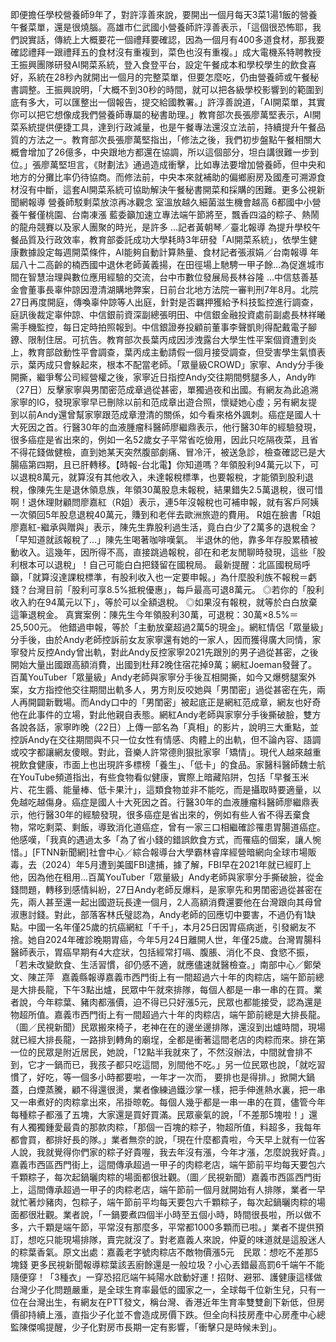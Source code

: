 即便擔任學校營養師9年了，對許淳善來說，要開出一個月每天3菜1湯1飯的營養午餐菜單，還是很燒腦。高雄市仁武國小營養師許淳善表示，「這個很恐怖耶，我們說實話，傳統上大概要花一個禮拜要確認，因為一個月有400多道食材，那我要確認禮拜一跟禮拜五的食材沒有重複到，菜色也沒有重複。」成大電機系特聘教授王振興團隊研發AI開菜系統，登入食登平台，設定午餐成本和學校學生的飲食喜好，系統在28秒內就開出一個月的完整菜單，但要怎麼吃，仍由營養師或午餐秘書調整。王振興說明，「大概不到30秒的時間，就可以把各級學校影響到的範圍到底有多大，可以匯整出一個報告，提交給國教署。」許淳善說道，「AI開菜單，其實你可以把它想像成我們營養師專屬的秘書助理。」教育部次長張廖萬堅表示，AI開菜系統提供便捷工具，達到行政減量，也是午餐專法還沒立法前，持續提升午餐品質的方法之一。教育部次長張廖萬堅指出，「修法之後，我們初步盤點午餐相關大概會增加了26億多，中央跟地方都還在協調，所以這個部分，坦白講很難一步到位。」張廖萬堅坦言，《財劃法》通過造成衝擊，比如專法要增加營養師，但中央和地方的分攤比率仍待協商。而修法前，中央本來就補助的偏鄉廚房及國產可溯源食材沒有中斷，這套AI開菜系統可協助解決午餐秘書開菜和採購的困難。更多公視新聞網報導 營養師駁剩菜放涼再冰觀念 室溫放越久細菌滋生機會越高 6都國中小營養午餐僅桃園、台南凍漲 藍委籲加速立專法端午節將至，飄香四溢的粽子、熱鬧的龍舟競賽以及家人團聚的時光，是許多 ...記者黃朝琴／臺北報導 為提升學校午餐品質及行政效率，教育部委託成功大學耗時3年研發「AI開菜系統」，依學生健康數據設定每週開菜條件，AI能夠自動計算熱量、食材記者張淑娟／台南報導 年屆八十二高齡的楠西國中退休老師黃義揚，在田徑場上馳騁一甲子餘…為促進城市間在智慧治理與數位應用經驗的交流，台中市數位發展局長林谷隆 ...中信慈善基金會董事長辜仲諒因澄清湖購地弊案，日前台北地方法院一審判刑7年8月。北院27日再度開庭，傳喚辜仲諒等人出庭，針對是否羈押獲給予科技監控進行調查，庭訊後裁定辜仲諒、中信銀前資深副總張明田、中信銀金融投資處前副處長林祥曦需手機監控，每日定時拍照報到。中信銀證券投顧前董事李聲凱則得配戴電子腳鐐、限制住居。可抗告。教育部次長葉丙成因涉洩露台大學生性平案個資遭到炎上，教育部啟動性平會調查，葉丙成主動請假一個月接受調查，但受害學生氣憤表示，葉丙成只會躲起來，根本不配當老師。「眾量級CROWD」家寧、Andy分手後開撕，繼爭奪公司經營權之後，家寧近日指控Andy交往期間劈腿多人，Andy昨（27日）反擊家寧與男閨密范成章過從甚密，單獨過夜和出國。有網友為此追溯家寧的IG，發現家寧早已刪除以前和范成章出遊合照，懷疑她心虛；另有網友提到以前Andy還曾幫家寧跟范成章澄清的關係，如今看來格外諷刺。癌症是國人十大死因之首。行醫30年的血液腫瘤科醫師廖繼鼎表示，他行醫30年的經驗發現，很多癌症是省出來的，例如一名52歲女子平常省吃儉用，因此只吃隔夜菜，且省不得花錢做健檢，直到她某天突然腹部劇痛、冒冷汗，被送急診，檢查確認已是大腸癌第四期，且已肝轉移。【時報-台北電】你知道嗎？年領股利94萬元以下，可以退稅8萬元，就算沒有其他收入，未達報稅標準，也要報稅，才能領到股利退稅，像陳先生是退休領息族，年領30萬股息未報稅，結果錯失2.5萬退稅，很可惜啊！退休理財顧問廖嘉紅（R姐）表示，連5年沒報稅也可補申報，就有客戶阿姨一次領回5年股息退稅40萬元，賺到和老伴去歐洲旅遊的費用。 R姐在臉書「R姐 廖嘉紅-繼承與贈與」表示，陳先生靠股利過生活，竟白白少了2萬多的退稅金？「早知道就該報稅了...」陳先生喝著咖啡嘆氣。 半退休的他，靠多年存股累積被動收入。這幾年，因所得不高，直接跳過報稅，卻在和老友閒聊時發現，這些「股利根本可以退稅」！自己可能白白把錢留在國稅局。 最新提醒：北區國稅局呼籲，「就算沒達課稅標準，有股利收入也一定要申報。」為什麼股利族不報稅＝虧錢？台灣目前「股利可享8.5%抵稅優惠」，每戶最高可退8萬元。 ◎若你的「股利收入約在94萬元以下」，等於可以全額退稅。 ◎如果沒有報稅，就等於白白放棄這筆退稅金。 真實案例：陳先生今年領股利30萬，可退稅：30萬×8.5%＝25,500元。 他錯過申報，等於「主動放棄超過2萬5的現金」。網紅情侶「眾量級」分手後，由於Andy老師控訴前女友家寧還有她的一家人，因而獲得廣大同情，家寧發片反控Andy曾出軌，對此Andy反控家寧2021先跟別的男子過從甚密，之後開始大量出國跟高額消費，出國到杜拜2晚住宿花掉9萬；網紅Joeman發聲了。百萬YouTuber「眾量級」Andy老師與家寧分手後互相開撕，如今又爆劈腿案外案，女方指控他交往期間出軌多人，男方則反咬她與「男閨密」過從甚密在先，兩人再開闢新戰場。而Andy口中的「男閨密」被起底正是網紅范成章，網友也好奇他在此事件的立場，對此他親自表態。網紅Andy老師與家寧分手後撕破臉，雙方各說各話，家寧昨晚（22日）上傳一部名為「真相」的影片，說明三大重點，並控訴Andy在交往期間與不只一位女性有情感、肉體上的出軌，但不論內容、語調或咬字都讓網友傻眼。對此，音樂人許常德則狠批家寧「矯情」。現代人越來越重視飲食健康，市面上也出現許多標榜「養生」、「低卡」的食品。家醫科醫師魏士航在YouTube頻道指出，有些食物看似健康，實際上暗藏陷阱，包括「早餐玉米片、花生醬、能量棒、低卡果汁」，這類食物並非不能吃，而是攝取時要適量，以免越吃越傷身。癌症是國人十大死因之首。行醫30年的血液腫瘤科醫師廖繼鼎表示，他行醫30年的經驗發現，很多癌症是省出來的，例如有些人省不得丟棄食物，常吃剩菜、剩飯，導致消化道癌症，曾有一家三口相繼確診罹患胃腸道癌症。他感嘆，「我真的遇過太多「為了省小錢的錯誤飲食方式，而罹癌的個案，讓人惋惜。」[FTNN新聞網]社會中心／綜合報導台大學霸林睿庠經營暗網向全球市場販毒，去（2024）年5月遭到美國FBI逮捕，據了解，FBI早在2021年就已經盯上他，因為他在租用...百萬YouTuber「眾量級」Andy老師與家寧分手撕破臉，從金錢問題，轉移到感情糾紛，27日Andy老師反爆料，是家寧先和男閨密過從甚密在先，兩人甚至還一起出國遊玩長達一個月，2人高額消費還要他在台灣跟向其母曾淑惠討錢。對此，部落客林氏璧認為，Andy老師的回應切中要害，不過仍有1缺點。中國一名年僅25歲的抗癌網紅「千千」，本月25日因胃癌病逝，引發網友不捨。她自2024年確診晚期胃癌，今年5月24日離開人世，年僅25歲。台灣胃腸科醫師表示，胃癌早期有4大症狀，包括經常打嗝、腹脹、消化不良、食慾不振，「若未改變飲食、生活習慣，卻仍感不適，就應儘速就醫檢查。」南部中心／鄭榮文、陳芷萍 &nbsp; 嘉義縣報導嘉義市西門街上有一間超過六十年的肉粽店，端午節前總是大排長龍，下午3點出爐，民眾中午就來排隊，每個人都是一串一串的在買。業者說，今年粽葉、豬肉都漲價，迫不得已只好漲5元，民眾也都能接受，認為還是物超所值。嘉義市西門街上有一間超過六十年的肉粽店，端午節前總是大排長龍。（圖／民視新聞）民眾搬來椅子，老神在在的邊坐邊排隊，還沒到出爐時間，現場就已經大排長龍，一路排到轉角的廟埕，全都是衝著這間老店的肉粽而來。排在第一位的民眾是附近居民，她說，「12點半我就來了，不然沒辦法，中間就會排不到，它才一鍋而已，我孩子都只吃這間，別間他不吃。」另一位民眾也說，「就吃習慣了，好吃，等一個多小時都要啦，一年才一次而， 要排也是得排。」掀開大鍋蓋，白煙蒸騰，顧不得還很燙，業者像練過鐵沙掌一樣，把手伸進熱水裏，把一串又一串煮好的肉粽拿出來，吊掛晾乾。每個人幾乎都是一串一串的在買，儘管今年每種粽子都漲了五塊，大家還是買好買滿。民眾豪氣的說，「不差那5塊啦！」還有人獨獨鍾愛最貴的那款肉粽，「那個一百塊的粽子，物超所值，料超多，我每年都會買，都排好長的隊。」業者無奈的說，「現在什麼都貴啦，今天早上就有一位客人說，我就覺得你們家的粽子好貴喔，我去年沒有漲，今年才漲，怎麼說我好貴。」嘉義市西區西門街上，這間傳承超過一甲子的肉粽老店，端午節前平均每天要包六千顆粽子，每次起鍋曬肉粽的場面都很壯觀。（圖／民視新聞）嘉義市西區西門街上，這間傳承超過一甲子的肉粽老店，端午節前一個月就開始有人排隊，業者一早就忙著炒豬肉，包粽子，端午節前平均每天要包六千顆粽子，每次起鍋曬肉粽的場面都很壯觀。業者說，「一鍋要煮四個半小時至五個小時，時間很長啦，所以做不多，六千顆是端午節，平常沒有那麼多，平常都1000多顆而已啦。」業者不提供預訂，想吃只能現場排隊，賣完就沒了。對老嘉義人來說，仲夏的味道就是這股迷人的粽葉香氣。原文出處：嘉義老字號肉粽店不敵物價漲5元　民眾：想吃不差那5塊錢 更多民視新聞報導粽葉該丟廚餘還是一般垃圾？小心丟錯最高罰6千端午不能隨便穿！「3種衣」一穿恐招厄端午純陽水啟動好運！招財、避邪、護健康這樣做台灣少子化問題嚴重，是全球生育率最低的國家之一，全球每千位新生兒，只有一位在台灣出生，有網友在PTT發文，稱台灣、香港近年生育率雙雙創下新低，但房價卻持續上漲，直指少子化並不會造成房價下跌。但全向科技房產中心房產中心總監陳傑鳴提醒，少子化對房市長期一定有影響，「衝擊只是時候未到」。